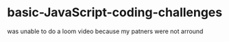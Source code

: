 # basic-JavaScript-coding-challenges

was unable to do a loom video because my patners were not arround
